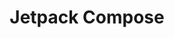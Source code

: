 ---
title: "Jetpack Compose"
layout: category-unit
category_title: "jetpackCompose"
author_profile: true
permalink: /android/jetpackCompose
---